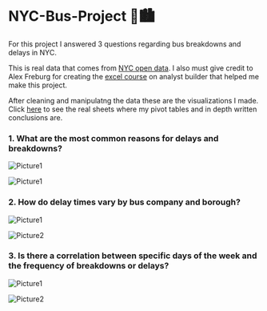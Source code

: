 # NYC-Bus-Project 🗽🏙️
For this project I answered 3 questions regarding bus breakdowns and delays in NYC.

This is real data that comes from [NYC open data](https://data.cityofnewyork.us/Transportation/Bus-Breakdown-and-Delays/ez4e-fazm/data_preview). I also must give credit to Alex Freburg for creating the [excel course](https://www.analystbuilder.com/courses/excel-for-data-analytics) on analyst builder that helped me make this project.

After cleaning and manipulatng the data these are the visualizations I made. Click [here](https://github.com/AJ-Carp/NYC-Bus-Project/blob/main/NYC%20Bus%20Project.xlsx) to see the real sheets where my pivot tables and in depth written conclusions are.

### 1.  What are the most common reasons for delays and breakdowns?
![Picture1](https://github.com/user-attachments/assets/024bf384-405f-44e7-b90b-d3b8cedc3339)
     
![Picture1](https://github.com/user-attachments/assets/4779ea5c-dcba-417a-8ee3-b1b198729f16)
### 2.  How do delay times vary by bus company and borough?
![Picture1](https://github.com/user-attachments/assets/b4b31434-00e1-46f6-a084-9d49cdd221b6)

![Picture2](https://github.com/user-attachments/assets/729189c2-432b-4516-8912-db35c6b145c6)
### 3.  Is there a correlation between specific days of the week and the frequency of breakdowns or delays?
![Picture1](https://github.com/user-attachments/assets/8e149a26-ab5d-4183-a577-c6930253f269)

![Picture2](https://github.com/user-attachments/assets/c10a9f35-989c-49eb-b31f-7e9d48b9cafb)



